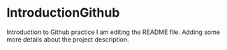 # IntroductionGithub
Introduction to Github practice
I am editing the README file. Adding some more details about the project description.
